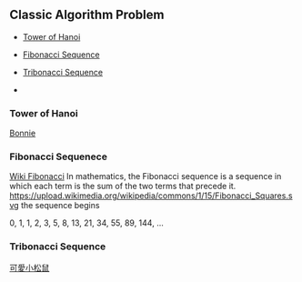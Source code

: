 ## Classic Algorithm Problem

- [Tower of Hanoi](#Tower-of-Hanoi)
- [Fibonacci Sequence](#Fibonacci-Sequence)
- [Tribonacci Sequence](#Tribonacci)

- []()
  
### Tower of Hanoi
<a href="https://youtu.be/gqTkx87r3do?si=5M43j8CH6fWyovrQ" target="_blank">Bonnie</a>

### Fibonacci Sequenece
<a href="https://zh.wikipedia.org/zh-tw/%E6%96%90%E6%B3%A2%E9%82%A3%E5%A5%91" target="_blank">Wiki Fibonacci</a>
In mathematics, the Fibonacci sequence is a sequence in which each term is the sum of the two terms that precede it. 
https://upload.wikimedia.org/wikipedia/commons/1/15/Fibonacci_Squares.svg
the sequence begins

0, 1, 1, 2, 3, 5, 8, 13, 21, 34, 55, 89, 144, ...


### Tribonacci Sequence
<a href="https://www.youtube.com/watch?v=fNFcRT7Fswc" target="_blank">可愛小松鼠</a>
